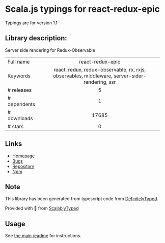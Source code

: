 
# Scala.js typings for react-redux-epic

Typings are for version 1.1

## Library description:
Server side rendering for Redux-Observable

|                    |                 |
| ------------------ | :-------------: |
| Full name          | react-redux-epic |
| Keywords           | react, redux, redux-observable, rx, rxjs, observables, middleware, server-sider-rendering, ssr |
| # releases         | 5 |
| # dependents       | 1 |
| # downloads        | 17685 |
| # stars            | 0 |

## Links
- [Homepage](https://github.com/BerkeleyTrue/react-redux-epic#readme)
- [Bugs](https://github.com/BerkeleyTrue/react-redux-epic/issues)
- [Repository](https://github.com/BerkeleyTrue/react-redux-epic)
- [Npm](https://www.npmjs.com/package/react-redux-epic)
    


## Note
This library has been generated from typescript code from [DefinitelyTyped](https://definitelytyped.org).

Provided with :purple_heart: from [ScalablyTyped](https://github.com/oyvindberg/ScalablyTyped)

## Usage
See [the main readme](../../readme.md) for instructions.


